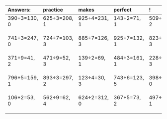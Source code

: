 | Answers: | practice | makes | perfect | ! |
| :--- | :--- | :--- | :--- | :--- |
| 390÷3=130, 0 | 625÷3=208, 1 | 925÷4=231, 1 | 143÷2=71, 1 | 509÷3=169, 2 | 
|   |   |   |   |   | 
|   |   |   |   |   | 
|   |   |   |   |   | 
| 741÷3=247, 0 | 724÷7=103, 3 | 885÷7=126, 3 | 925÷7=132, 1 | 823÷5=164, 3 | 
|   |   |   |   |   | 
|   |   |   |   |   | 
|   |   |   |   |   | 
| 371÷9=41, 2 | 471÷9=52, 3 | 139÷2=69, 1 | 484÷3=161, 1 | 228÷9=25, 3 | 
|   |   |   |   |   | 
|   |   |   |   |   | 
|   |   |   |   |   | 
| 796÷5=159, 1 | 893÷3=297, 2 | 123÷4=30, 3 | 743÷6=123, 5 | 398÷2=199, 0 | 
|   |   |   |   |   | 
|   |   |   |   |   | 
|   |   |   |   |   | 
| 106÷2=53, 0 | 562÷9=62, 4 | 624÷2=312, 0 | 367÷5=73, 2 | 497÷8=62, 1 | 
|   |   |   |   |   | 
|   |   |   |   |   | 
|   |   |   |   |   | 
